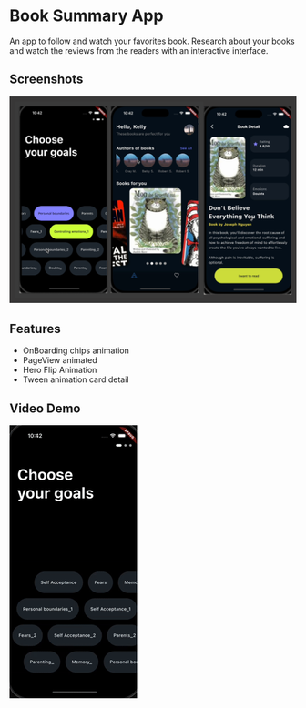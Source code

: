 
# Book Summary App

An app to follow and watch your favorites book. Research about your books and watch the reviews from the readers with an interactive interface.

## Screenshots

![Book Summary App Screenshot](./screenshots/screenshot-book-sumary.png)


## Features

- OnBoarding chips animation
- PageView animated
- Hero Flip Animation
- Tween animation card detail


## Video Demo

![Book Summary App Gif Video Demostration](./screenshots/book-summary-app-gif.gif)
